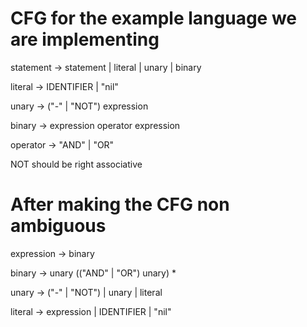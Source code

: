 # CFG for the example language we are implementing

statement  ->   statement
            |   literal
            |   unary
            |   binary

literal    ->   IDENTIFIER | "nil"

unary      ->   ("-" | "NOT") expression

binary     ->   expression operator expression

operator   ->   "AND" | "OR"

NOT should be right associative

# After making the CFG non ambiguous

expression  ->  binary

binary      ->  unary (("AND" | "OR") unary) *

unary       -> ("-" | "NOT") | unary | literal

literal     ->  expression | IDENTIFIER | "nil"